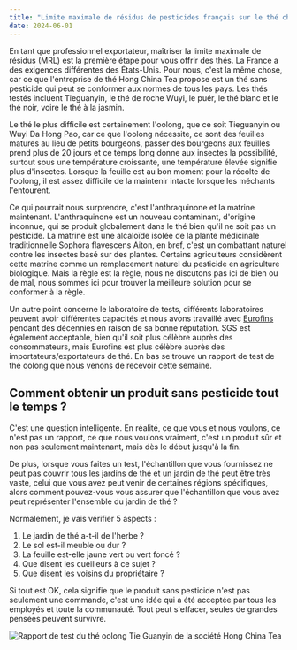 ```yaml
---
title: "Limite maximale de résidus de pesticides français sur le thé chinois"
date: 2024-06-01
---
```


En tant que professionnel exportateur, maîtriser la limite maximale de résidus (MRL) est la première étape pour vous offrir des thés. La France a des exigences différentes des États-Unis. Pour nous, c'est la même chose, car ce que l'entreprise de thé Hong China Tea propose est un thé sans pesticide qui peut se conformer aux normes de tous les pays. Les thés testés incluent Tieguanyin, le thé de roche Wuyi, le puér, le thé blanc et le thé noir, voire le thé à la jasmin.

Le thé le plus difficile est certainement l'oolong, que ce soit Tieguanyin ou Wuyi Da Hong Pao, car ce que l'oolong nécessite, ce sont des feuilles matures au lieu de petits bourgeons, passer des bourgeons aux feuilles prend plus de 20 jours et ce temps long donne aux insectes la possibilité, surtout sous une température croissante, une température élevée signifie plus d'insectes. Lorsque la feuille est au bon moment pour la récolte de l'oolong, il est assez difficile de la maintenir intacte lorsque les méchants l'entourent.

Ce qui pourrait nous surprendre, c'est l'anthraquinone et la matrine maintenant. L'anthraquinone est un nouveau contaminant, d'origine inconnue, qui se produit globalement dans le thé bien qu'il ne soit pas un pesticide. La matrine est une alcaloïde isolée de la plante médicinale traditionnelle Sophora flavescens Aiton, en bref, c'est un combattant naturel contre les insectes basé sur des plantes. Certains agriculteurs considèrent cette matrine comme un remplacement naturel du pesticide en agriculture biologique. Mais la règle est la règle, nous ne discutons pas ici de bien ou de mal, nous sommes ici pour trouver la meilleure solution pour se conformer à la règle.

Un autre point concerne le laboratoire de tests, différents laboratoires peuvent avoir différentes capacités et nous avons travaillé avec [Eurofins](https://www.eurofins.com) pendant des décennies en raison de sa bonne réputation. SGS est également acceptable, bien qu'il soit plus célèbre auprès des consommateurs, mais Eurofins est plus célèbre auprès des importateurs/exportateurs de thé. En bas se trouve un rapport de test de thé oolong que nous venons de recevoir cette semaine.

## Comment obtenir un produit sans pesticide tout le temps ?

C'est une question intelligente. En réalité, ce que vous et nous voulons, ce n'est pas un rapport, ce que nous voulons vraiment, c'est un produit sûr et non pas seulement maintenant, mais dès le début jusqu'à la fin.

De plus, lorsque vous faites un test, l'échantillon que vous fournissez ne peut pas couvrir tous les jardins de thé et un jardin de thé peut être très vaste, celui que vous avez peut venir de certaines régions spécifiques, alors comment pouvez-vous vous assurer que l'échantillon que vous avez peut représenter l'ensemble du jardin de thé ?

Normalement, je vais vérifier 5 aspects :

1. Le jardin de thé a-t-il de l'herbe ?
2. Le sol est-il meuble ou dur ?
3. La feuille est-elle jaune vert ou vert foncé ?
4. Que disent les cueilleurs à ce sujet ?
5. Que disent les voisins du propriétaire ?

Si tout est OK, cela signifie que le produit sans pesticide n'est pas seulement une commande, c'est une idée qui a été acceptée par tous les employés et toute la communauté. Tout peut s'effacer, seules de grandes pensées peuvent survivre.

![Rapport de test du thé oolong Tie Guanyin de la société Hong China Tea](/img/oolong-testing-report.jpg "Rapport de test du thé Tieguanyin par Eurofins")
